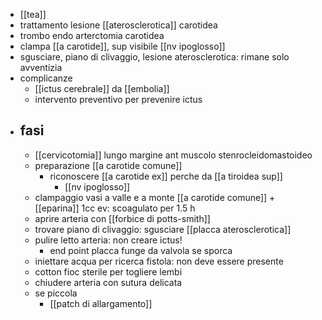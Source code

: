 - [[tea]]
- trattamento lesione [[aterosclerotica]] carotidea
- trombo endo arterctomia carotidea
- clampa [[a carotide]], sup visibile [[nv ipoglosso]]
- sgusciare, piano di clivaggio, lesione aterosclerotica: rimane solo avventizia
- complicanze
	- [[ictus cerebrale]] da [[embolia]]
	- intervento preventivo per prevenire ictus
- ## fasi
	- [[cervicotomia]] lungo margine ant muscolo stenrocleidomastoideo
	- preparazione [[a carotide comune]]
		- riconoscere [[a carotide ex]] perche da [[a tiroidea sup]]
			- [[nv ipoglosso]]
	- clampaggio vasi a valle e a monte [[a carotide comune]] + [[eparina]] 1cc ev: scoagulato per 1.5 h
	- aprire arteria con [[forbice di potts-smith]]
	- trovare piano di clivaggio: sgusciare [[placca aterosclerotica]]
	- pulire letto arteria: non creare ictus!
		- end point placca funge da valvola se sporca
	- iniettare acqua per ricerca fistola: non deve essere presente
	- cotton fioc sterile per togliere lembi
	- chiudere arteria con sutura delicata
	- se piccola
		- [[patch di allargamento]]